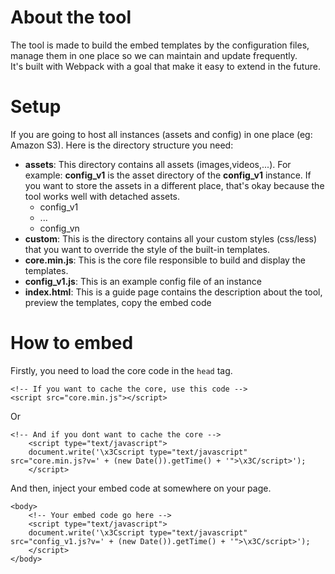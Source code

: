 # About the tool

The tool is made to build the embed templates by the configuration files, manage them in one place so we can maintain and update frequently.  
It's built with Webpack with a goal that make it easy to extend in the future.

# Setup

If you are going to host all instances (assets and config) in one place (eg: Amazon S3). Here is the directory structure you need:

*   **assets**: This directory contains all assets (images,videos,...). For example: **config_v1** is the asset directory of the **config_v1** instance. If you want to store the assets in a different place, that's okay because the tool works well with detached assets.
    *   config_v1
    *   ...
    *   config_vn
*   **custom**: This is the directory contains all your custom styles (css/less) that you want to override the style of the built-in templates.
*   **core.min.js**: This is the core file responsible to build and display the templates.
*   **config_v1.js**: This is an example config file of an instance
*   **index.html**: This is a guide page contains the description about the tool, preview the templates, copy the embed code

# How to embed

Firstly, you need to load the core code in the `head` tag.
```
<!-- If you want to cache the core, use this code -->
<script src="core.min.js"></script>
````
Or
```
<!-- And if you dont want to cache the core -->
    <script type="text/javascript">
    document.write('\x3Cscript type="text/javascript" src="core.min.js?v=' + (new Date()).getTime() + '">\x3C/script>');
    </script>
```

And then, inject your embed code at somewhere on your page.
```
<body>
    <!-- Your embed code go here -->
    <script type="text/javascript">
    document.write('\x3Cscript type="text/javascript" src="config_v1.js?v=' + (new Date()).getTime() + '">\x3C/script>');
    </script>
</body>
```